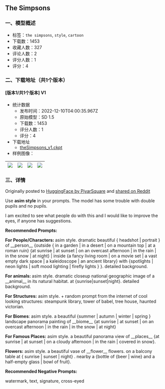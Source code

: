 ## The Simpsons
### 一、模型概述

- 标签：`the simpsons`, `style`, `cartoon`
- 下载数：1453
- 收藏人数：327
- 评论人数：2
- 评分人数：1
- 评分：4

### 二、下载地址（共1个版本）

#### [版本1/共1个版本] V1

- 统计数据
  - 发布时间：2022-12-10T04:00:35.967Z
  - 原始模型：SD 1.5
  - 下载数：1453
  - 评分人数：1
  - 评分：4
- 下载地址
  - [theSimpsons_v1.ckpt](https://civitai.com/api/download/models/1325)
- 样例图像：

| <img src="https://image.civitai.com/xG1nkqKTMzGDvpLrqFT7WA/be435854-4123-4b9c-4664-d578e8942e00/width=450/10992.jpeg" /> | <img src="https://image.civitai.com/xG1nkqKTMzGDvpLrqFT7WA/468b04b6-d623-4c17-ee9f-cf6daea7e500/width=450/10991.jpeg" /> | <img src="https://image.civitai.com/xG1nkqKTMzGDvpLrqFT7WA/956a8d0b-5d89-4be5-d6f1-6f17b8f3b900/width=450/10990.jpeg" /> | <img src="https://image.civitai.com/xG1nkqKTMzGDvpLrqFT7WA/c2e858dc-3f32-4559-82f9-c5a785249b00/width=450/10989.jpeg" /> |
| ---- | ---- | ---- | ---- |


### 三、详情
<p>Originally posted to <a href="https://huggingface.co/PiyarSquare/sd_asim_simpsons" rel="ugc" target="_blank">HuggingFace by PiyarSquare</a> and <a href="https://www.reddit.com/r/StableDiffusion/comments/zghkj0/new_dreambooth_model_the_simpsons/" rel="ugc" target="_blank">shared on Reddit</a></p><p>Use <strong>asim style</strong> in your prompts. The model has some trouble with double pupils and no pupils.</p><p>I am excited to see what people do with this and I would like to improve the eyes, if anyone has suggestions.</p><p><strong>Recommended Prompts:</strong></p><p><strong>For People/Characters: </strong>asim style. dramatic beautiful { headshot | portrait } of __person__ {outside { in a garden | in a desert | on a mountain top | at a roman ruin} {at sunrise | at sunset | on an overcast afternoon | in the rain | in the snow | at night} | inside {a fancy living room | on a movie set | a vast empty dark space | a kaleidoscope | an ancient library} with {spotlights | neon lights | soft mood lighting | firefly lights } }. detailed background.</p><p><strong>For animals: </strong>asim style. dramatic closeup national geographic image of a __animal__ in its natural habitat. at {sunrise|sunset|night}. detailed background.</p><p><strong>For Structures:</strong> asim style. + random prompt from the internet of cool looking structures: steampunk library, tower of babel, tree house, haunted victorian.</p><p><strong>For Biomes</strong>: asim style. a beautiful {summer | autumn | winter | spring } landscape panorama painting of __biome__ {at sunrise | at sunset | on an overcast afternoon | in the rain | in the snow | at night}</p><p><strong>For Famous Places:</strong> asim style. a beautiful panorama view of __places__ {at sunrise | at sunset | on a cloudy afternoon | in the rain | covered in snow}.</p><p><strong>Flowers:</strong> asim style. a beautiful vase of __flower__ flowers. on a balcony table at { sunrise | sunset | night} . nearby a {bottle of {beer | wine} and a half-empty glass | bowl of fruit}.</p><p><strong>Recommended Negative Prompts:</strong></p><p>watermark, text, signature, cross-eyed</p>